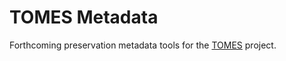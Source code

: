 # TOMES Metadata

Forthcoming preservation metadata tools for the [TOMES](https://www.ncdcr.gov/resources/records-management/tomes) project.

